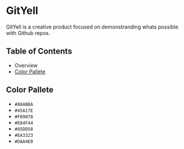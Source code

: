 # GitYell

GitYell is a creative product focused on demonstranding whats possible with Github repos.


## Table of Contents

* Overview
* [Color Pallete](https://github.com/karsonenns/GitYell/edit/main/README.md#color-pallete)



## Color Pallete
* `#88ABBA`
* `#45A17E`
* `#F09078`
* `#E84F44`
* `#85DD58`
* `#EA3323`
* `#DAA4E0`

